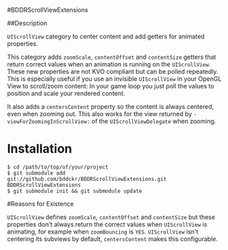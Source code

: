 #BDDRScrollViewExtensions

##Description

`UIScrollView` category to center content and add getters for animated properties.

This category adds `zoomScale`, `contentOffset` and `contentSize` getters that return correct values when an animation is running on the `UIScrollView`. These new properties are not KVO compliant but can be polled repeatedly.
This is especially useful if you use an invisible `UIScrollView` in your OpenGL View to scroll/zoom content: In your game loop you just poll the values to position and scale your rendered content.

It also adds a `centersContent` property so the content is always centered, even when zooming out. This also works for the view returned by `-viewForZoomingInScrollView:` of the `UIScrollViewDelegate` when zooming.

# Installation

    $ cd /path/to/top/of/your/project
    $ git submodule add git://github.com/bddckr/BDDRScrollViewExtensions.git BDDRScrollViewExtensions
    $ git submodule init && git submodule update

#Reasons for Existence

`UIScrollView` defines `zoomScale`, `contentOffset` and `contentSize` but these properties don't always return the correct values when `UIScrollView` is animating, for example when `zoomBouncing` is `YES`.
`UIScrollView` isn't centering its subviews by default, `centersContent` makes this configurable.
